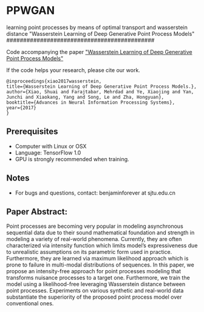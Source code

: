 # PPWGAN
learning point processes by means of optimal transport and wasserstein distance
"Wasserstein Learning of Deep Generative Point Process Models"
############################################


Code accompanying the paper ["Wasserstein Learning of Deep Generative Point Process Models"](https://arxiv.org/pdf/1705.08051.pdf)

If the code helps your research, please cite our work.

    @inproceedings{xiao2017wasserstein,
    title={Wasserstein Learning of Deep Generative Point Process Models.},
    author={Xiao, Shuai and Farajtabar, Mehrdad and Ye, Xiaojing and Yan, Junchi and Xiaokang, Yang and Song, Le and Zha, Hongyuan},
    booktitle={Advances in Neural Information Processing Systems},
    year={2017}
    }

    


## Prerequisites

- Computer with Linux or OSX
- Language: TensorFlow 1.0
- GPU is strongly recommended when training.

## Notes

- For bugs and questions, contact: benjaminforever at sjtu.edu.cn

## Paper Abstract:
Point processes are becoming very popular in modeling asynchronous sequential
data due to their sound mathematical foundation and strength in modeling a variety
of real-world phenomena. Currently, they are often characterized via intensity
function which limits model’s expressiveness due to unrealistic assumptions on
its parametric form used in practice. Furthermore, they are learned via maximum
likelihood approach which is prone to failure in multi-modal distributions of
sequences. In this paper, we propose an intensity-free approach for point processes
modeling that transforms nuisance processes to a target one. Furthermore, we train
the model using a likelihood-free leveraging Wasserstein distance between point
processes. Experiments on various synthetic and real-world data substantiate the
superiority of the proposed point process model over conventional ones.
